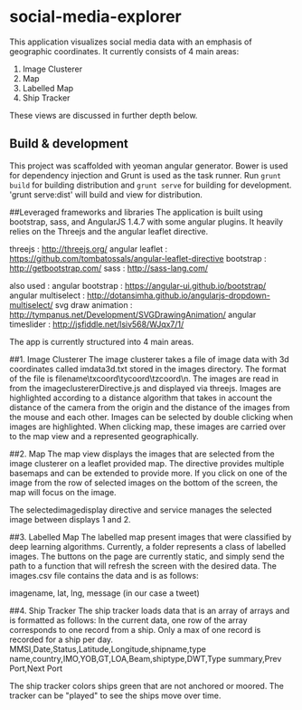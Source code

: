 # social-media-explorer
This application visualizes social media data with an emphasis of geographic coordinates.  It currently consists of 4 main areas: 

1.  Image Clusterer
2.  Map
3.  Labelled Map
4.  Ship Tracker

These views are discussed in further depth below.

## Build & development
This project was scaffolded with yeoman angular generator.  Bower is used for dependency injection and Grunt is used as the task runner.  Run `grunt build` for building distribution and `grunt serve` for building for development.  'grunt serve:dist' will build and view for distribution.

##Leveraged frameworks and libraries
The application is built using bootstrap, sass, and AngularJS 1.4.7 with some angular plugins.  It heavily relies on the Threejs and the angular leaflet directive.

threejs : http://threejs.org/
angular leaflet : https://github.com/tombatossals/angular-leaflet-directive
bootstrap : http://getbootstrap.com/
sass : http://sass-lang.com/

also used :
angular bootstrap : https://angular-ui.github.io/bootstrap/
angular multiselect : http://dotansimha.github.io/angularjs-dropdown-multiselect/
svg draw animation : http://tympanus.net/Development/SVGDrawingAnimation/
angular timeslider : http://jsfiddle.net/lsiv568/WJqx7/1/

The app is currently structured into 4 main areas.

##1.  Image Clusterer
The image clusterer takes a file of image data with 3d coordinates called imdata3d.txt stored in the images directory.
The format of the file is filename\txcoord\tycoord\tzcoord\n.  The images are read in from the imageclustererDirective.js and displayed via threejs.  Images are highlighted according to a distance algorithm that takes in account the distance of the camera from the origin and the distance of the images from the mouse and each other.  Images can be selected by double clicking when images are highlighted.  When clicking map, these images are carried over to the map view and a represented geographically.

##2.  Map
The map view displays the images that are selected from the image clusterer on a leaflet provided map.  The directive provides multiple basemaps and can be extended to provide more.  If you click on one of the image from the row of selected images on the bottom of the screen, the map will focus on the image.

The selectedimagedisplay directive and service manages the selected image between displays 1 and 2.

##3. Labelled Map
The labelled map present images that were classified by deep learning algorithms.  Currently, a folder represents a class of labelled images.  The buttons on the page are currently static, and simply send the path to a function that will refresh the screen with the desired data.  The images.csv file contains the data and is as follows:

imagename, lat, lng, message (in our case a tweet)

##4. Ship Tracker
The ship tracker loads data that is an array of arrays and is formatted as follows:
In the current data, one row of the array corresponds to one record from a ship.  Only a max of one record is recorded for a ship per day.
MMSI,Date,Status,Latitude,Longitude,shipname,type name,country,IMO,YOB,GT,LOA,Beam,shiptype,DWT,Type summary,Prev Port,Next Port

The ship tracker colors ships green that are not anchored or moored.  The tracker can be "played" to see the ships move over time.
